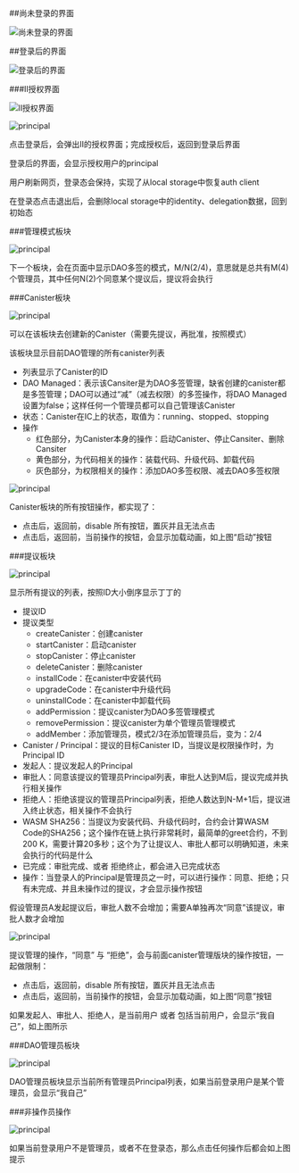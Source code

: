 ##尚未登录的界面

![尚未登录的界面](images/005.png)

##登录后的界面

![登录后的界面](images/007.png)

###II授权界面

![II授权界面](images/006.png)

![principal](images/008.png)

点击登录后，会弹出II的授权界面；完成授权后，返回到登录后界面  

登录后的界面，会显示授权用户的principal

用户刷新网页，登录态会保持，实现了从local storage中恢复auth client

在登录态点击退出后，会删除local storage中的identity、delegation数据，回到初始态

###管理模式板块

![principal](images/009.png)

下一个板块，会在页面中显示DAO多签的模式，M/N(2/4)，意思就是总共有M(4)个管理员，其中任何N(2)个同意某个提议后，提议将会执行

###Canister板块

![principal](images/010.png)

可以在该板块去创建新的Canister（需要先提议，再批准，按照模式）

该板块显示目前DAO管理的所有canister列表

- 列表显示了Canister的ID
- DAO Managed：表示该Cansiter是为DAO多签管理，缺省创建的canister都是多签管理；DAO可以通过“减”（减去权限）的多签操作，将DAO Managed设置为false；这样任何一个管理员都可以自己管理该Canister
- 状态：Canister在IC上的状态，取值为：running、stopped、stopping
- 操作
    - 红色部分，为Canister本身的操作：启动Canister、停止Cansiter、删除Cansiter
    - 黄色部分，为代码相关的操作：装载代码、升级代码、卸载代码
    - 灰色部分，为权限相关的操作：添加DAO多签权限、减去DAO多签权限

![principal](images/013.png)

Canister板块的所有按钮操作，都实现了：
- 点击后，返回前，disable 所有按钮，置灰并且无法点击
- 点击后，返回前，当前操作的按钮，会显示加载动画，如上图“启动”按钮

###提议板块

![principal](images/011.png)

显示所有提议的列表，按照ID大小倒序显示丁丁的
- 提议ID
- 提议类型
    - createCanister：创建canister
    - startCanister：启动canister
    - stopCanister：停止canister
    - deleteCanister：删除canister
    - installCode：在canister中安装代码
    - upgradeCode：在canister中升级代码
    - uninstallCode：在canister中卸载代码
    - addPermission：提议canister为DAO多签管理模式
    - removePermission：提议canister为单个管理员管理模式
    - addMember：添加管理员，模式2/3在添加管理员后，变为：2/4
- Canister / Principal：提议的目标Canister ID，当提议是权限操作时，为Principal ID
- 发起人：提议发起人的Principal
- 审批人：同意该提议的管理员Principal列表，审批人达到M后，提议完成并执行相关操作
- 拒绝人：拒绝该提议的管理员Principal列表，拒绝人数达到N-M+1后，提议进入终止状态，相关操作不会执行
- WASM SHA256：当提议为安装代码、升级代码时，合约会计算WASM Code的SHA256；这个操作在链上执行非常耗时，最简单的greet合约，不到200
K，需要计算20多秒；这个为了让提议人、审批人都可以明确知道，未来会执行的代码是什么
- 已完成：审批完成、或者 拒绝终止，都会进入已完成状态
- 操作：当登录人的Principal是管理员之一时，可以进行操作：同意、拒绝；只有未完成、并且未操作过的提议，才会显示操作按钮

假设管理员A发起提议后，审批人数不会增加；需要A单独再次“同意”该提议，审批人数才会增加

![principal](images/014.png)

提议管理的操作，“同意” 与 “拒绝”，会与前面canister管理版块的操作按钮，一起做限制：
- 点击后，返回前，disable 所有按钮，置灰并且无法点击
- 点击后，返回前，当前操作的按钮，会显示加载动画，如上图“同意”按钮

如果发起人、审批人、拒绝人，是当前用户 或者 包括当前用户，会显示“我自己”，如上图所示

###DAO管理员板块

![principal](images/012.png)

DAO管理员板块显示当前所有管理员Principal列表，如果当前登录用户是某个管理员，会显示“我自己”

###非操作员操作

![principal](images/015.png)

如果当前登录用户不是管理员，或者不在登录态，那么点击任何操作后都会如上图提示
